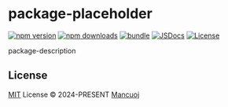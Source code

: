 # package-placeholder

[![npm version][npm-version-src]][npm-version-href]
[![npm downloads][npm-downloads-src]][npm-downloads-href]
[![bundle][bundle-src]][bundle-href]
[![JSDocs][jsdocs-src]][jsdocs-href]
[![License][license-src]][license-href]

package-description

## License

[MIT](https://github.com/mancuoj/package-placeholder/blob/main/LICENSE) License © 2024-PRESENT [Mancuoj](https://github.com/mancuoj)

<!-- Badges -->
[npm-version-src]: https://img.shields.io/npm/v/package-placeholder?style=flat&colorA=080f12&colorB=1fa669
[npm-version-href]: https://npmjs.com/package/package-placeholder
[npm-downloads-src]: https://img.shields.io/npm/dm/package-placeholder?style=flat&colorA=080f12&colorB=1fa669
[npm-downloads-href]: https://npmjs.com/package/package-placeholder
[bundle-src]: https://img.shields.io/bundlephobia/minzip/package-placeholder?style=flat&colorA=080f12&colorB=1fa669&label=minzip
[bundle-href]: https://bundlephobia.com/result?p=package-placeholder
[jsdocs-src]: https://img.shields.io/badge/jsdocs-reference-080f12?style=flat&colorA=080f12&colorB=1fa669
[jsdocs-href]: https://www.jsdocs.io/package/package-placeholder
[license-src]: https://img.shields.io/github/license/mancuoj/package-placeholder.svg?style=flat&colorA=080f12&colorB=1fa669
[license-href]: https://github.com/mancuoj/package-placeholder/blob/main/LICENSE
